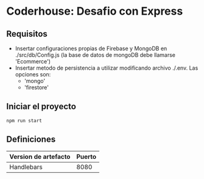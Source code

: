 # Coderhouse: Desafio con Express
## Requisitos
* Insertar configuraciones propias de Firebase y MongoDB en ./src/db/Config.js (la base de datos de mongoDB debe llamarse 'Ecommerce')
* Insertar metodo de persistencia a utilizar modificando archivo ./.env. Las opciones son: 
    * 'mongo'
    * 'firestore'


## Iniciar el proyecto
```
npm run start
```




## Definiciones
| Version de artefacto | Puerto |
| ----------- | ----------- |
| Handlebars | 8080 |


<br/><br/>

